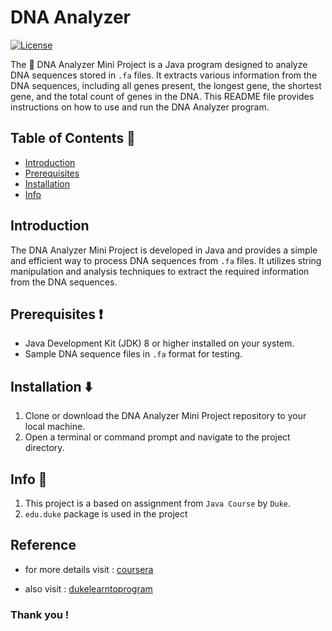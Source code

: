 # DNA Analyzer

[![License](https://img.shields.io/badge/License-MIT-blue.svg)](https://opensource.org/licenses/MIT)

The 🧬 DNA Analyzer Mini Project is a Java program designed to analyze DNA sequences stored in `.fa` files. It extracts various information from the DNA sequences, including all genes present, the longest gene, the shortest gene, and the total count of genes in the DNA. This README file provides instructions on how to use and run the DNA Analyzer program.

## Table of Contents 📑

-   [Introduction](#introduction)
-   [Prerequisites](#prerequisites)
-   [Installation](#installation)
-   [Info](#info)

## Introduction

The DNA Analyzer Mini Project is developed in Java and provides a simple and efficient way to process DNA sequences from `.fa` files. It utilizes string manipulation and analysis techniques to extract the required information from the DNA sequences.

## Prerequisites ❗

-   Java Development Kit (JDK) 8 or higher installed on your system.
-   Sample DNA sequence files in `.fa` format for testing.

## Installation ⬇️

1. Clone or download the DNA Analyzer Mini Project repository to your local machine.
2. Open a terminal or command prompt and navigate to the project directory.

## Info 📃

1. This project is a based on assignment from `Java Course` by `Duke`.
2. `edu.duke` package is used in the project

## Reference

-   for more details visit : [coursera](https://www.coursera.org/specializations/object-oriented-programming)

-   also visit : [dukelearntoprogram](https://www.dukelearntoprogram.com/course2/index.php)

### Thank you !

